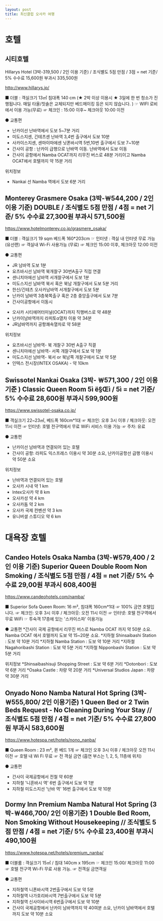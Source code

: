 ```yaml
---
layout: post
title: 최신클럽 오사카 여행
---
```


<h1>호텔</h1>

<h2>시티호텔</h2>

Hillarys Hotel (3박-319,500 / 2인 이용 기준) / 조식별도 5점 만점 / 3점 = net 기준/ 5% 수수료 15,600원 부과시 335,500원

http://www.hillarys.jp/

■ 더블 : 객실크기 13㎡  침대폭 140 cm (★ 2박 이상 이용시 ★ 3일에 한 번 청소가 진행됩니다. 매일 타올/칫솔은 교체되지만 베드메이킹 등은 되지 않습니다. )
☞ WIFI 로비에서  이용 가능(무료)
☞ 체크인 : 15:00 이후~ 체크아웃 10:00 이전

●  교통편
* 난카이선 난바역에서 도보 5~7분 거리
* 미도스지센, 긴테츠센 난바역 3,4번 출구에서 도보 10분
* 사카이스지센, 센마이마에센 닛폰바시역 5번,10번 출구에서 도보 7~10분
* 간사이 공항 : 난카이 급행으로 난바역 이동. 난바역에서 도보 이동
* 간사이 공항에서 Namba OCAT까지 리무진 버스로 48분 거리이고 Namba OCAT에서 호텔까지 약 15분 거리

위치정보
* Nankai 선 Namba 역에서 도보 6분 거리

<h2>Monterey Grasmere Osaka (3박-￦544,200 / 2인 이용 기준) DOUBLE / 조식별도 5점 만점 / 4점 = net 기준/ 5% 수수료 27,300원 부과시 571,500원</h2>

https://www.hotelmonterey.co.jp/grasmere_osaka/

■ 더블 : 객실크기 19 sqm 베드폭 160*203cm
☞ 인터넷 : 객실 내 인터넷 무료 가능(유선랜) 
☞ 객실내 Wi-Fi 사용가능 (무료) 
☞ 체크인 15:00 이후, 체크아웃 12:00 이전 

● 교통편
* JR 남바역 도보 1분
* 요츠바시선 남바역 북개찰구 30번A출구 직접 연결
* 센니치마에선 남바역 서개찰구에서 도보 1분
* 미도스지선 남바역 북서 혹은 북남 개찰구에서 도보 5분 거리
* 한신/긴테츠 오사카남바역 서개찰구에서 도보 5분
* 난카이 남바역 3층북쪽출구 혹은 2층 중앙출구에서 도보 7분
* 간사이공항에서 이동시

- 오사카 시티에어터미널(OCAT)까지 직행버스로 약 48분
- 난카이남바역까지 라피토α열차 이용 약 34분
- JR남바역까지 공항쾌속열차로 약 58분

위치정보
* 요츠바시선 남바역- 북 개찰구 30번 A출구 직결
* 센니치마에선 남바역- 서쪽 개찰구에서 도보 약 1분
* 미도스지선 남바역- 북서 or 북남쪽 개찰구에서 도보 약 5분
* 인텍스 전시장(INTEX OSAKA) - 약 10km

<h2>Swissotel Nankai Osaka (3박- ￦571,300 / 2인 이용 기준 ) Classic Queen Room 5ì  ë§Œì  / 5ì    = net 기준/ 5% 수수료 28,600원 부과시 599,900원</h2>

https://www.swissotel-osaka.co.jp/

■ 객실크기 22~23㎡, 베드폭 160cm*1대
☞ 체크인: 오후 3시 이후 / 체크아웃: 오전 11시 이전
☞ 인터넷: 호텔 전구역에서 무료 WiFi 서비스 이용 가능 
☞ 주차: 유료

● 교통편
* 난카이선 남바역과 연결되어 있는 호텔
* 간사이 공항: 라피도 익스프레스 이용시 약 30분 소요, 난카이공항선 급행 이용시 약 50분 소요

위치정보
* 난바역과 연결되어 있는 호텔
* 오사카 시내 약 1 km
* Intex오사카 약 8 km
* 오사카성 약 4 km
* 오사카돔 약 2 km
* 오사카 국제 컨벤션 약 3 km
* 유니버셜 스튜디오 약 6 km

<h1> 대욕장 호텔 </h1>

<h2>Candeo Hotels Osaka Namba (3박-￦579,400 / 2인 이용 기준)  Superior Queen Double Room Non Smoking / 조식별도 5점 만점 / 4점 = net 기준/ 5% 수수료 29,00원 부과시 608,400원</h2>

https://www.candeohotels.com/namba/

■ Superior Sofa Queen Room: 16 m², 침대폭 160cm*1대
☞ 100% 금연 호텔입니다. 
☞ 체크인: 오후 3시 이후 / 체크아웃: 오전 11시 이전
☞ 인터넷: 호텔 전구역에서 무료 WiFi
☞ 투숙객 17층에 있는 '스카이스파' 이용가능

● 교통편
*간사이 국제 공항에서 리무진 버스로 Namba OCAT 까지 약 50분 소요. Namba OCAT 에서 호텔까지 도보 약 15~20분 소요.
*지하철 Shinsaibashi Station : 도보 약 10분 거리
*지하철 Namba Station : 도보 약 10분 거리
*지하철 Nagahoribashi Station : 도보 약 5분 거리
*지하철 Nipponbashi Station : 도보 약 5분 거리

위치정보
*Shinsaibashisuji Shopping Street : 도보 약 6분 거리
*Dotonbori : 도보 약 6분 거리
*Osaka Castle : 차량 약 20분 거리
*Universal Studios Japan : 차량 약 30분 거리

 
<h2>Onyado Nono Namba Natural Hot Spring (3박-￦555,800/ 2인 이용기준) 1 Queen Bed or 2 Twin Beds Request - No Cleaning During Your Stay // 조식별도 5점 만점 / 4점 = net 기준/ 5% 수수료 27,800원 부과시 583,600원</h2>

https://www.hotespa.net/hotels/nono_nanba/

■ Queen Room : 23 m², 퀸 베드 1개
☞ 체크인 오후 3시 이후 / 체크아웃 오전 11시 이전
☞ 호텔 내 Wi Fi 무료
☞ 전 객실 금연 (흡연 부스는 1, 2, 5, 11층에 위치)

● 교통편
* 간사이 국제공항에서 전철 약 60분
* 지하철 '니혼바시 역' 6번 출구에서 도보 약 1분
* 지하철 미도스지선 '난바 역' 16번 출구에서 도보 약 10분
 
<h2> Dormy Inn Premium Namba Natural Hot Spring  (3박-￦466,700/ 2인 이용기준)  1 Double Bed Room, Non Smoking Without Housekeeping // 조식별도 5점 만점 / 4점 = net 기준/ 5% 수수료 23,400원 부과시 490,100원</h2>

https://www.hotespa.net/hotels/premium_nanba/

■ 더블룸 : 객실크기 15㎡ / 침대 140cm x 195cm
☞ 체크인 15:00/ 체크아웃 11:00
☞ 호텔 전구역 Wi-Fi 무료 사용 가능.
☞ 전객실 금연객실

● 교통편
* 지하철역 니폰바시역 2번출구에서 도보 약 5분
* 지하철역 나가호리바시역 7번출구에서 도보 약 5분
* 지하철역 신사이바시역 6번출구에서 도보 약 10분
* 간사이 국제공항에서 난카이 남바역까지 약 40여분 소요, 난카이 남바역에서 호텔까지 도보 약 10분 소요

 
